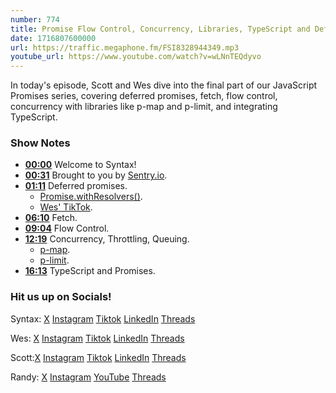 ```yaml
---
number: 774
title: Promise Flow Control, Concurrency, Libraries, TypeScript and Deferreds - Part 3
date: 1716807600000
url: https://traffic.megaphone.fm/FSI8328944349.mp3
youtube_url: https://www.youtube.com/watch?v=wLNnTEQdyvo
---
```


In today's episode, Scott and Wes dive into the final part of our JavaScript Promises series, covering deferred promises, fetch, flow control, concurrency with libraries like p-map and p-limit, and integrating TypeScript.

### Show Notes

* **[00:00](#t=00:00)** Welcome to Syntax!
* **[00:31](#t=00:31)** Brought to you by [Sentry.io](https://sentry.io/syntax).
* **[01:11](#t=01:11)** Deferred promises.
    * [Promise.withResolvers()](https://developer.mozilla.org/en-US/docs/Web/JavaScript/Reference/Global_Objects/Promise/withResolvers).
    * [Wes' TikTok](https://www.tiktok.com/@wesbos/video/7351425110932196613).
* **[06:10](#t=06:10)** Fetch.
* **[09:04](#t=09:04)** Flow Control.
* **[12:19](#t=12:19)** Concurrency, Throttling, Queuing.
    * [p-map](https://github.com/sindresorhus/p-map).
    * [p-limit](https://www.npmjs.com/package/p-limit).
* **[16:13](#t=16:13)** TypeScript and Promises.

### Hit us up on Socials!

Syntax: [X](https://twitter.com/syntaxfm) [Instagram](https://www.instagram.com/syntax_fm/) [Tiktok](https://www.tiktok.com/@syntaxfm) [LinkedIn](https://www.linkedin.com/company/96077407/admin/feed/posts/) [Threads](https://www.threads.net/@syntax_fm)

Wes: [X](https://twitter.com/wesbos) [Instagram](https://www.instagram.com/wesbos/) [Tiktok](https://www.tiktok.com/@wesbos) [LinkedIn](https://www.linkedin.com/in/wesbos/) [Threads](https://www.threads.net/@wesbos)

Scott:[X](https://twitter.com/stolinski) [Instagram](https://www.instagram.com/stolinski/) [Tiktok](https://www.tiktok.com/@stolinski) [LinkedIn](https://www.linkedin.com/in/stolinski/) [Threads](https://www.threads.net/@stolinski)

Randy: [X](https://twitter.com/randyrektor) [Instagram](https://www.instagram.com/randyrektor/) [YouTube](https://www.youtube.com/@randyrektor) [Threads](https://www.threads.net/@randyrektor)
